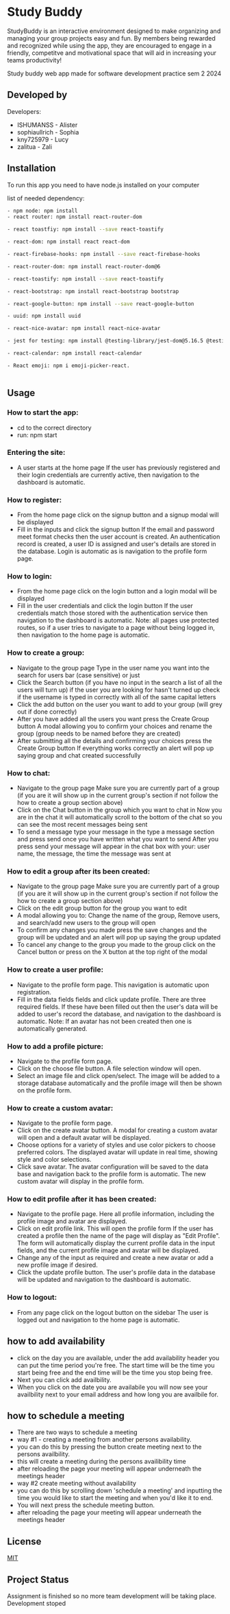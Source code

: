 # Study Buddy

StudyBuddy is an interactive environment designed to make organizing and managing your group projects easy and fun. By members being rewarded and recognized while using the app, they are encouraged to engage in a friendly, competitve and motivational space that will aid in increasing your teams productivity!

Study buddy web app made for software development practice sem 2 2024


## Developed by
Developers: 
- ISHUMANSS - Alister
- sophiaullrich - Sophia
- kny725979 - Lucy
- zalitua - Zali

## Installation
To run this app you need to have node.js installed on your computer

list of needed dependency:
```bash
- npm node: npm install
- react router: npm install react-router-dom

- react toastfiy: npm install --save react-toastify

- react-dom: npm install react react-dom

- react-firebase-hooks: npm install --save react-firebase-hooks

- react-router-dom: npm install react-router-dom@6

- react-toastify: npm install --save react-toastify 

- react-bootstrap: npm install react-bootstrap bootstrap

- react-google-button: npm install --save react-google-button

- uuid: npm install uuid

- react-nice-avatar: npm install react-nice-avatar

- jest for testing: npm install @testing-library/jest-dom@5.16.5 @testing-library/react@13.4.0 @testing-library/user-event@14.4.3 jest@29.3.1 jest-environment-jsdom@29.3.1 vitest@0.25.3 --save-dev

- react-calendar: npm install react-calendar

- React emoji: npm i emoji-picker-react.



```

## Usage
### How to start the app: 
- cd to the correct directory 
- run: npm start

### Entering the site:

- A user starts at the home page
If the user has previously registered and their login credentials are currently active, then navigation to the dashboard is automatic.

### How to register:

- From the home page click on the signup button and a signup modal will be displayed
- Fill in the inputs and click the signup button
If the email and password meet format checks then the user account is created. An authentication record is created, a user ID is assigned and user's details are stored in the database. Login is automatic as is navigation to the profile form page.

### How to login:

- From the home page click on the login button and a login modal will be displayed
- Fill in the user credentials and click the login button
If the user credentials match those stored with the authentication service then navigation to the dashboard is automatic.
Note: all pages use protected routes, so if a user tries to navigate to a page without being logged in, then navigation to the home page is automatic.

### How to create a group:

- Navigate to the group page
Type in the user name you want into the search for users bar (case sensitive) or just
- Click the Search button (if you have no input in the search a list of all the users will turn up)
if the user you are looking for hasn't turned up check if the username is typed in correctly with all of the same capital letters
- Click the add button on the user you want to add to your group (will grey out if done correctly)
- After you have added all the users you want press the Create Group button
A modal allowing you to confirm your choices and rename the group (group needs to be named before they are created)
- After submitting all the details and confirming your choices press the Create Group button
If everything works correctly an alert will pop up saying group and chat created successfully

### How to chat:

- Navigate to the group page
Make sure you are currently part of a group (if you are it will show up in the current group's section if not follow the how to create a group section above)
- Click on the Chat button in the group which you want to chat in
Now you are in the chat it will automatically scroll to the bottom of the chat so you can see the most recent messages being sent
- To send a message type your message in the type a message section and press send once you have written what you want to send
After you press send your message will appear in the chat box with your: user name, the message, the time the message was sent at

### How to edit a group after its been created:

- Navigate to the group page
Make sure you are currently part of a group (if you are it will show up in the current group's section if not follow the how to create a group section above)
- Click on the edit group button for the group you want to edit
- A modal allowing you to: Change the name of the group, Remove users, and search/add new users to the group will open
- To confirm any changes you made press the save changes and the group will be updated and an alert will pop up saying the group updated
- To cancel any change to the group you made to the group click on the Cancel button or press on the X button at the top right of the modal

### How to create a user profile:

- Navigate to the profile form page.
This navigation is automatic upon registration.
- Fill in the data fields fields and click update profile.
There are three required fields. If these have been filled out then the user's data will be added to user's record the database, and navigation to the dashboard is automatic.
Note: If an avatar has not been created then one is automatically generated.

### How to add a profile picture:

- Navigate to the profile form page.
- Click on the choose file button.
A file selection window will open.
- Select an image file and click open/select.
The image will be added to a storage database automatically and the profile image will then be shown on the profile form.

### How to create a custom avatar:

- Navigate to the profile form page.
- Click on the create avatar button.
A modal for creating a custom avatar will open and a default avatar will be displayed.
- Choose options for a variety of styles and use color pickers to choose preferred colors.
The displayed avatar will update in real time, showing style and color selections.
- Click save avatar. The avatar configuration will be saved to the data base and navigation back to the profile form is automatic.
The new custom avatar will display in the profile form.

### How to edit profile after it has been created:

- Navigate to the profile page.
Here all profile information, including the profile image and avatar are displayed.
- Click on edit profile link. This will open the profile form
If the user has created a profile then the name of the page will display as "Edit Profile". The form will automatically display the current profile data in the input fields, and the current profile image and avatar will be displayed.
- Change any of the input as required and create a new avatar or add a new profile image if desired.
- Click the update profile button.
The user's profile data in the database will be updated and navigation to the dashboard is automatic.

### How to logout:

- From any page click on the logout button on the sidebar
The user is logged out and navigation to the home page is automatic.

## how to add availability 
- click on the day you are available, under the add availability header you can put the time period you're free. The start time will be the time you start being free and the end time will be the time you stop being free.
- Next you can click add availbility.
- When you click on the date you are availabile you will now see your availbility next to your email address and how long you are availbile for.

## how to schedule a meeting
- There are two ways to schedule a meeting
- way #1 - creating a meeting from another persons availability.
- you can do this by pressing the button create meeting next to the persons availbility.
- this will create a meeting during the persons availibility time
- after reloading the page your meeting will appear underneath the meetings header
- way #2 create meeting without availability
- you can do this by scrolling down 'schedule a meeting' and inputting the time you would like to start the meeting and when you'd like it to end.
- You will next press the schedule meeting button.
- after reloading the page your meeting will appear underneath the meetings header

## License

[MIT](https://choosealicense.com/licenses/mit/)

## Project Status
Assignment is finished so no more team development will be taking place. Development stoped
